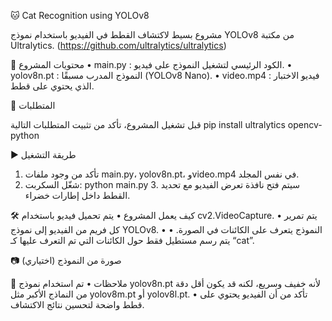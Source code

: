 🐱 Cat Recognition using YOLOv8

مشروع بسيط لاكتشاف القطط في الفيديو باستخدام نموذج YOLOv8 من مكتبة Ultralytics. (https://github.com/ultralytics/ultralytics)

📂 محتويات المشروع
 • main.py : الكود الرئيسي لتشغيل النموذج على فيديو.
 • yolov8n.pt : النموذج المدرب مسبقًا (YOLOv8 Nano).
 • video.mp4 : فيديو الاختبار الذي يحتوي على قطط.

🚀 المتطلبات

قبل تشغيل المشروع، تأكد من تثبيت المتطلبات التالية
pip install ultralytics opencv-python

▶️ طريقة التشغيل
 1. تأكد من وجود ملفات main.py، yolov8n.pt، وvideo.mp4 في نفس المجلد.
 2. شغّل السكربت: python main.py
    3. سيتم فتح نافذة تعرض الفيديو مع تحديد القطط داخل إطارات خضراء.

🛠️ كيف يعمل المشروع
 • يتم تحميل فيديو باستخدام cv2.VideoCapture.
 • يتم تمرير كل فريم من الفيديو إلى نموذج YOLOv8.
 • النموذج يتعرف على الكائنات في الصورة.
 • يتم رسم مستطيل فقط حول الكائنات التي تم التعرف عليها كـ “cat”.

📷 صورة من النموذج (اختياري)




📄 ملاحظات
 • تم استخدام نموذج yolov8n.pt لأنه خفيف وسريع، لكنه قد يكون أقل دقة من النماذج الأكبر مثل yolov8m.pt أو yolov8l.pt.
 • تأكد من أن الفيديو يحتوي على قطط واضحة لتحسين نتائج الاكتشاف.

